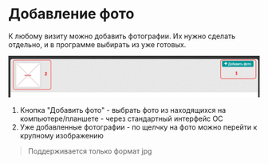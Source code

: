 # Добавление фото

К любому визиту можно добавить фотографии.
Их нужно сделать отдельно, и в программе выбирать из уже готовых.

![](../images/rep-visits-foto.png)

  1. Кнопка "Добавить фото" - выбрать фото из находящихся на компьютере/планшете - через стандартный интерфейс ОС
  2. Уже добавленные фотографии - по щелчку на фото можно перейти к крупному изображению

> Поддерживается только формат jpg
